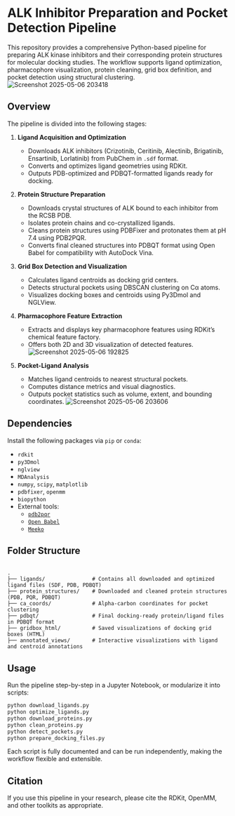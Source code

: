# ALK Inhibitor Preparation and Pocket Detection Pipeline

This repository provides a comprehensive Python-based pipeline for preparing ALK kinase inhibitors and their corresponding protein structures for molecular docking studies. The workflow supports ligand optimization, pharmacophore visualization, protein cleaning, grid box definition, and pocket detection using structural clustering.
![Screenshot 2025-05-06 203418](https://github.com/user-attachments/assets/f6d3f1c8-72e6-4ced-a566-a12a7a674a89)


## Overview

The pipeline is divided into the following stages:

1. **Ligand Acquisition and Optimization**
   - Downloads ALK inhibitors (Crizotinib, Ceritinib, Alectinib, Brigatinib, Ensartinib, Lorlatinib) from PubChem in `.sdf` format.
   - Converts and optimizes ligand geometries using RDKit.
   - Outputs PDB-optimized and PDBQT-formatted ligands ready for docking.

2. **Protein Structure Preparation**
   - Downloads crystal structures of ALK bound to each inhibitor from the RCSB PDB.
   - Isolates protein chains and co-crystallized ligands.
   - Cleans protein structures using PDBFixer and protonates them at pH 7.4 using PDB2PQR.
   - Converts final cleaned structures into PDBQT format using Open Babel for compatibility with AutoDock Vina.

3. **Grid Box Detection and Visualization**
   - Calculates ligand centroids as docking grid centers.
   - Detects structural pockets using DBSCAN clustering on Cα atoms.
   - Visualizes docking boxes and centroids using Py3Dmol and NGLView.

4. **Pharmacophore Feature Extraction**
   - Extracts and displays key pharmacophore features using RDKit’s chemical feature factory.
   - Offers both 2D and 3D visualization of detected features.
    ![Screenshot 2025-05-06 192825](https://github.com/user-attachments/assets/0cb4d251-0280-493d-90cd-85b08e42fce2)


5. **Pocket-Ligand Analysis**
   - Matches ligand centroids to nearest structural pockets.
   - Computes distance metrics and visual diagnostics.
   - Outputs pocket statistics such as volume, extent, and bounding coordinates.
   ![Screenshot 2025-05-06 203606](https://github.com/user-attachments/assets/388e2e74-21f3-4929-80f3-71fc11b49d00)


## Dependencies

Install the following packages via `pip` or `conda`:

- `rdkit`
- `py3Dmol`
- `nglview`
- `MDAnalysis`
- `numpy`, `scipy`, `matplotlib`
- `pdbfixer`, `openmm`
- `biopython`
- External tools:
  - [`pdb2pqr`](https://github.com/Electrostatics/pdb2pqr)
  - [`Open Babel`](https://openbabel.org/)
  - [`Meeko`](https://github.com/forlilab/Meeko)

## Folder Structure

```

.
├── ligands/               # Contains all downloaded and optimized ligand files (SDF, PDB, PDBQT)
├── protein_structures/    # Downloaded and cleaned protein structures (PDB, PQR, PDBQT)
├── ca_coords/             # Alpha-carbon coordinates for pocket clustering
├── pdbqt/                 # Final docking-ready protein/ligand files in PDBQT format
├── gridbox_html/          # Saved visualizations of docking grid boxes (HTML)
├── annotated_views/       # Interactive visualizations with ligand and centroid annotations

````

## Usage

Run the pipeline step-by-step in a Jupyter Notebook, or modularize it into scripts:

```bash
python download_ligands.py
python optimize_ligands.py
python download_proteins.py
python clean_proteins.py
python detect_pockets.py
python prepare_docking_files.py
````

Each script is fully documented and can be run independently, making the workflow flexible and extensible.

## Citation

If you use this pipeline in your research, please cite the RDKit, OpenMM, and other toolkits as appropriate.



